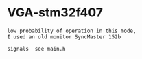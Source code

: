 # VGA-stm32f407

```
low probability of operation in this mode,
I used an old monitor SyncMaster 152b
```

```
signals  see main.h
```

